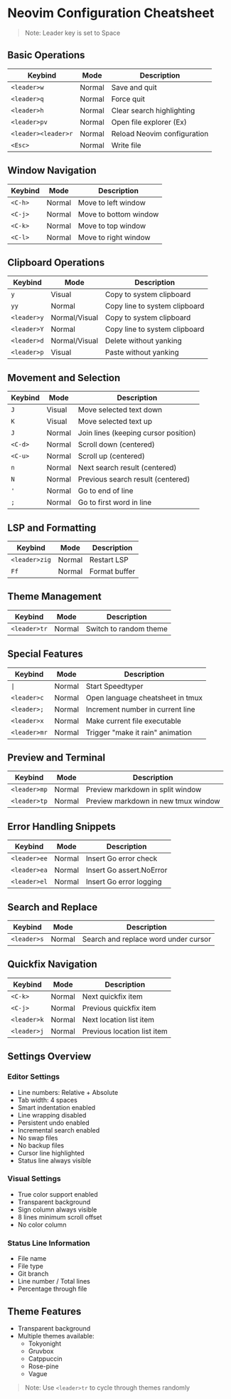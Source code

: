 # Neovim Configuration Cheatsheet

> Note: Leader key is set to Space

## Basic Operations
| Keybind | Mode | Description |
|---------|------|-------------|
| `<leader>w` | Normal | Save and quit |
| `<leader>q` | Normal | Force quit |
| `<leader>h` | Normal | Clear search highlighting |
| `<leader>pv` | Normal | Open file explorer (Ex) |
| `<leader><leader>r` | Normal | Reload Neovim configuration |
| `<Esc>` | Normal | Write file |

## Window Navigation
| Keybind | Mode | Description |
|---------|------|-------------|
| `<C-h>` | Normal | Move to left window |
| `<C-j>` | Normal | Move to bottom window |
| `<C-k>` | Normal | Move to top window |
| `<C-l>` | Normal | Move to right window |

## Clipboard Operations
| Keybind | Mode | Description |
|---------|------|-------------|
| `y` | Visual | Copy to system clipboard |
| `yy` | Normal | Copy line to system clipboard |
| `<leader>y` | Normal/Visual | Copy to system clipboard |
| `<leader>Y` | Normal | Copy line to system clipboard |
| `<leader>d` | Normal/Visual | Delete without yanking |
| `<leader>p` | Visual | Paste without yanking |

## Movement and Selection
| Keybind | Mode | Description |
|---------|------|-------------|
| `J` | Visual | Move selected text down |
| `K` | Visual | Move selected text up |
| `J` | Normal | Join lines (keeping cursor position) |
| `<C-d>` | Normal | Scroll down (centered) |
| `<C-u>` | Normal | Scroll up (centered) |
| `n` | Normal | Next search result (centered) |
| `N` | Normal | Previous search result (centered) |
| `'` | Normal | Go to end of line |
| `;` | Normal | Go to first word in line |

## LSP and Formatting
| Keybind | Mode | Description |
|---------|------|-------------|
| `<leader>zig` | Normal | Restart LSP |
| `Ff` | Normal | Format buffer |

## Theme Management
| Keybind | Mode | Description |
|---------|------|-------------|
| `<leader>tr` | Normal | Switch to random theme |

## Special Features
| Keybind | Mode | Description |
|---------|------|-------------|
| `\|` | Normal | Start Speedtyper |
| `<leader>c` | Normal | Open language cheatsheet in tmux |
| `<leader>;` | Normal | Increment number in current line |
| `<leader>x` | Normal | Make current file executable |
| `<leader>mr` | Normal | Trigger "make it rain" animation |

## Preview and Terminal
| Keybind | Mode | Description |
|---------|------|-------------|
| `<leader>mp` | Normal | Preview markdown in split window |
| `<leader>tp` | Normal | Preview markdown in new tmux window |

## Error Handling Snippets
| Keybind | Mode | Description |
|---------|------|-------------|
| `<leader>ee` | Normal | Insert Go error check |
| `<leader>ea` | Normal | Insert Go assert.NoError |
| `<leader>el` | Normal | Insert Go error logging |

## Search and Replace
| Keybind | Mode | Description |
|---------|------|-------------|
| `<leader>s` | Normal | Search and replace word under cursor |

## Quickfix Navigation
| Keybind | Mode | Description |
|---------|------|-------------|
| `<C-k>` | Normal | Next quickfix item |
| `<C-j>` | Normal | Previous quickfix item |
| `<leader>k` | Normal | Next location list item |
| `<leader>j` | Normal | Previous location list item |

## Settings Overview

### Editor Settings
- Line numbers: Relative + Absolute
- Tab width: 4 spaces
- Smart indentation enabled
- Line wrapping disabled
- Persistent undo enabled
- Incremental search enabled
- No swap files
- No backup files
- Cursor line highlighted
- Status line always visible

### Visual Settings
- True color support enabled
- Transparent background
- Sign column always visible
- 8 lines minimum scroll offset
- No color column

### Status Line Information
- File name
- File type
- Git branch
- Line number / Total lines
- Percentage through file

## Theme Features
- Transparent background
- Multiple themes available:
  - Tokyonight
  - Gruvbox
  - Catppuccin
  - Rose-pine
  - Vague

> Note: Use `<leader>tr` to cycle through themes randomly 